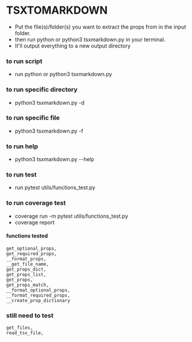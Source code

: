 
TSXTOMARKDOWN
=============

- Put the file(s)/folder(s) you want to extract the props from in the input folder.
- then run python or python3 tsxmarkdown.py in your terminal.
- It'll output everything to a new output directory


### to run script
- run python or python3 tsxmarkdown.py

### to run specific directory
- python3 tsxmarkdown.py  -d <directory path>

### to run specific file
- python3 tsxmarkdown.py  -f <file path>

### to run help
- python3 tsxmarkdown.py --help

### to run test
- run pytest utils/functions_test.py

### to run coverage test
- coverage run -m pytest utils/functions_test.py
- coverage report


#### functions tested

    get_optional_props,
    get_required_props,
    __format_props,
    __get_file_name,
    get_props_dict,
    get_props_list,
    get_props,
    get_props_match,
    __format_optional_props,
    __format_required_props,
    __create_prop_dictionary


### still need to test
    get_files,
    read_tsx_file,
